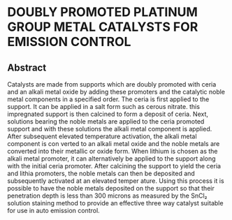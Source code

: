 # DOUBLY PROMOTED PLATINUM GROUP METAL CATALYSTS FOR EMISSION CONTROL

## Abstract
Catalysts are made from supports which are doubly promoted with ceria and an alkali metal oxide by adding these promoters and the catalytic noble metal components in a specified order. The ceria is first applied to the support. It can be applied in a salt form such as cerous nitrate. this impregnated support is then calcined to form a deposit of ceria. Next, solutions bearing the noble metals are applied to the ceria promoted support and with these solutions the alkali metal component is applied. After subsequent elevated temperature activation, the alkali metal component is con verted to an alkali metal oxide and the noble metals are converted into their metallic or oxide form. When lithium is chosen as the alkali metal promoter, it can alternatively be applied to the support along with the initial ceria promoter. After calcining the support to yield the ceria and lithia promoters, the noble metals can then be deposited and subsequently activated at an elevated temper ature. Using this process it is possible to have the noble metals deposited on the support so that their penetration depth is less than 300 microns as measured by the SnCl₂ solution staining method to provide an effective three way catalyst suitable for use in auto emission control.